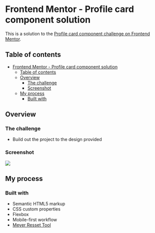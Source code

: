 # Frontend Mentor - Profile card component solution

This is a solution to the [Profile card component challenge on Frontend Mentor](https://www.frontendmentor.io/challenges/profile-card-component-cfArpWshJ).

## Table of contents

- [Frontend Mentor - Profile card component solution](#frontend-mentor---profile-card-component-solution)
  - [Table of contents](#table-of-contents)
  - [Overview](#overview)
    - [The challenge](#the-challenge)
    - [Screenshot](#screenshot)
  - [My process](#my-process)
    - [Built with](#built-with)


## Overview

### The challenge

- Build out the project to the design provided

### Screenshot

![](./screenshot.jpg)

## My process

### Built with

- Semantic HTML5 markup
- CSS custom properties
- Flexbox
- Mobile-first workflow
- [Meyer Resset Tool](https://meyerweb.com/eric/tools/css/reset/)
